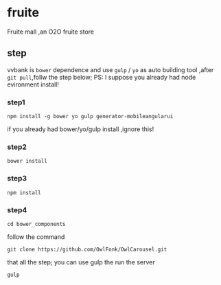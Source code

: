 # fruite
Fruite mall ,an O2O fruite store
## step
vvbank is ```bower``` dependence and use ```gulp``` / ```yo``` as auto building tool ,after ```git pull```,follw the step below; 
PS: I suppose you already had node evironment install!
### step1
```
npm install -g bower yo gulp generator-mobileangularui
```
if you already had bower/yo/gulp install ,ignore this!
### step2
```
bower install 
```
### step3
```
npm install
```
### step4
```
cd bower_components
```
follow the command
```
git clone https://github.com/OwlFonk/OwlCarousel.git
```
that all the step;
you can use gulp the run the server
```
gulp
```
